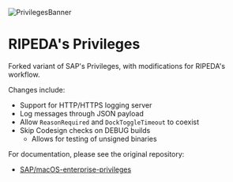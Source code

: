 ![PrivilegesBanner](readme_images/privileges_banner.gif)

# RIPEDA's Privileges

Forked variant of SAP's Privileges, with modifications for RIPEDA's workflow.

Changes include:

* Support for HTTP/HTTPS logging server
* Log messages through JSON payload
* Allow `ReasonRequired` and `DockToggleTimeout` to coexist
* Skip Codesign checks on DEBUG builds
  * Allows for testing of unsigned binaries

For documentation, please see the original repository:

* [SAP/macOS-enterprise-privileges](https://www.github.com/SAP/macOS-enterprise-privileges)